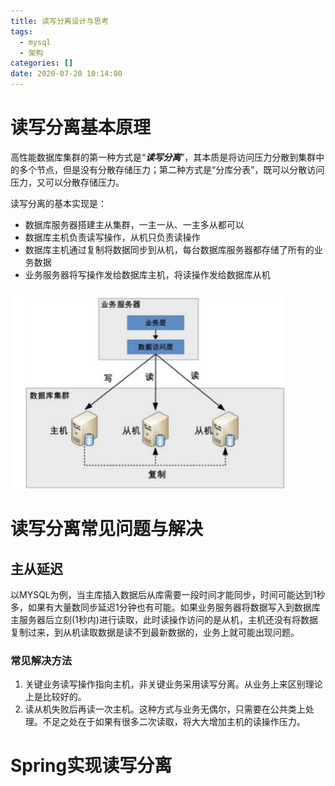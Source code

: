 ```yaml
---
title: 读写分离设计与思考
tags:
  - mysql
  - 架构
categories: []
date: 2020-07-20 10:14:00
---
```


# 读写分离基本原理

高性能数据库集群的第一种方式是“***读写分离***”，其本质是将访问压力分散到集群中的多个节点，但是没有分散存储压力；第二种方式是“分库分表”，既可以分散访问压力，又可以分散存储压力。

读写分离的基本实现是：

- 数据库服务器搭建主从集群，一主一从、一主多从都可以
- 数据库主机负责读写操作，从机只负责读操作
- 数据库主机通过复制将数据同步到从机，每台数据库服务器都存储了所有的业务数据
- 业务服务器将写操作发给数据库主机，将读操作发给数据库从机

![](db-w-r-dynamic/db1.png)

# 读写分离常见问题与解决

## 主从延迟
以MYSQL为例，当主库插入数据后从库需要一段时间才能同步，时间可能达到1秒多，如果有大量数同步延迟1分钟也有可能。如果业务服务器将数据写入到数据库主服务器后立刻(1秒内)进行读取，此时读操作访问的是从机，主机还没有将数据复制过来，到从机读取数据是读不到最新数据的，业务上就可能出现问题。
### 常见解决方法
1. 关键业务读写操作指向主机，非关键业务采用读写分离。从业务上来区别理论上是比较好的。
2. 读从机失败后再读一次主机。这种方式与业务无偶尔，只需要在公共类上处理。不足之处在于如果有很多二次读取，将大大增加主机的读操作压力。

# Spring实现读写分离



